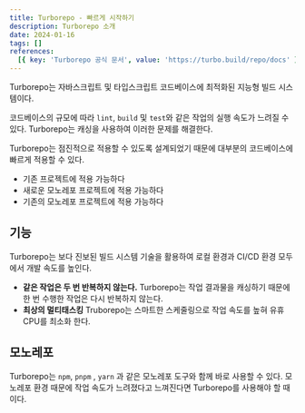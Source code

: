 ```yaml
---
title: Turborepo - 빠르게 시작하기
description: Turborepo 소개
date: 2024-01-16
tags: []
references:
  [{ key: 'Turborepo 공식 문서', value: 'https://turbo.build/repo/docs' }]
---
```


Turborepo는 자바스크립트 및 타입스크립트 코드베이스에 최적화된 지능형 빌드 시스템이다.

코드베이스의 규모에 따라 `lint`, `build` 및 `test`와 같은 작업의 실행 속도가 느려질 수 있다. Turborepo는 캐싱을 사용하여 이러한 문제를 해결한다.

Turborepo는 점진적으로 적용할 수 있도록 설계되었기 때문에 대부분의 코드베이스에 빠르게 적용할 수 있다.

- 기존 프로젝트에 적용 가능하다
- 새로운 모노레포 프로젝트에 적용 가능하다
- 기존의 모노레포 프로젝트에 적용 가능하다

## 기능

Turborepo는 보다 진보된 빌드 시스템 기술을 활용하여 로컬 환경과 CI/CD 환경 모두에서 개발 속도를 높인다.

- **같은 작업은 두 번 반복하지 않는다.** Turborepo는 작업 결과물을 캐싱하기 때문에 한 번 수행한 작업은 다시 반복하지 않는다.
- **최상의 멀티태스킹** Truborepo는 스마트한 스케줄링으로 작업 속도를 높혀 유휴 CPU를 최소화 한다.

## 모노레포

Turborepo는 `npm`, `pnpm` , `yarn` 과 같은 모노레포 도구와 함께 바로 사용할 수 있다. 모노레포 환경 때문에 작업 속도가 느려졌다고 느껴진다면 Turborepo를 사용해야 할 때이다.
